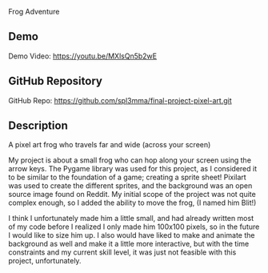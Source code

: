 Frog Adventure


## Demo
Demo Video: https://youtu.be/MXlsQn5b2wE


## GitHub Repository
GitHub Repo: https://github.com/spl3mma/final-project-pixel-art.git

## Description
A pixel art frog who travels far and wide (across your screen)

My project is about a small frog who can hop along your screen using the arrow keys. The Pygame library was used for this project, as I considered it to be similar to the foundation of a game; creating a sprite sheet! Pixilart was used to create the different sprites, and the background was an open source image found on Reddit. My initial scope of the project was not quite complex enough, so I added the ability to move the frog, (I named him Blit!)

I think I unfortunately made him a little small, and had already written most of my code before I realized I only made him 100x100 pixels, so in the future I would like to size him up. I also would have liked to make and animate the background as well and make it a little more interactive, but with the time constraints and my current skill level, it was just not feasible with this project, unfortunately.